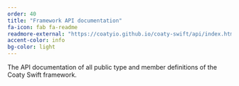 ```yaml
---
order: 40
title: "Framework API documentation"
fa-icon: fab fa-readme
readmore-external: "https://coatyio.github.io/coaty-swift/api/index.html"
accent-color: info
bg-color: light
---
```

  
The API documentation of all public type and member definitions of the
Coaty Swift framework.

